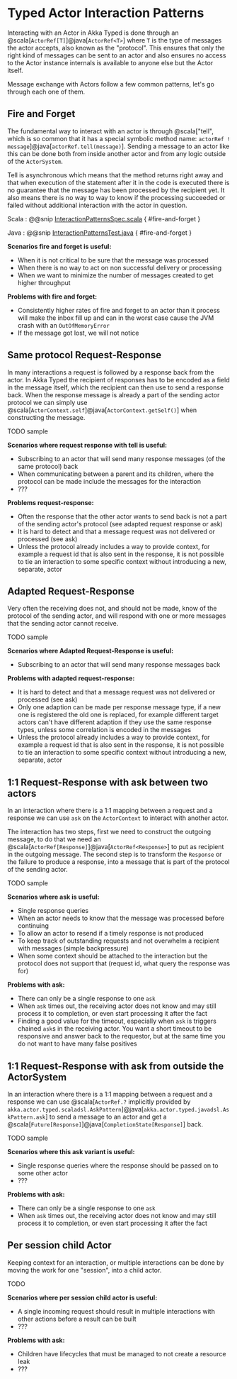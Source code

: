 # Typed Actor Interaction Patterns

Interacting with an Actor in Akka Typed is done through an @scala[`ActorRef[T]`]@java[`ActorRef<T>`] where `T` is the type of messages the actor accepts, also known as the "protocol". This ensures that only the right kind of messages can be sent to an actor and also ensures no access to the Actor instance internals is available to anyone else but the Actor itself. 

Message exchange with Actors follow a few common patterns, let's go through each one of them. 

## Fire and Forget

The fundamental way to interact with an actor is through @scala["tell", which is so common that it has a special symbolic method name: `actorRef ! message`]@java[`actorRef.tell(message)`]. Sending a message to an actor like this can be done both from inside another actor and from any logic outside of the `ActorSystem`.

Tell is asynchronous which means that the method returns right away and that when execution of the statement after it in the code is executed there is no guarantee that the message has been processed by the recipient yet. It also means there is no way to way to know if the processing succeeded or failed without additional interaction with the actor in question.

Scala
:  @@snip [InteractionPatternsSpec.scala]($akka$/akka-actor-typed-tests/src/test/scala/docs/akka/typed/InteractionPatternsSpec.scala) { #fire-and-forget }

Java
:  @@snip [InteractionPatternsTest.java]($akka$/akka-actor-typed-tests/src/test/java/jdocs/akka/typed/InteractionPatternsTest.java) { #fire-and-forget }

**Scenarios fire and forget is useful:**

 * When it is not critical to be sure that the message was processed
 * When there is no way to act on non successful delivery or processing
 * When we want to minimize the number of messages created to get higher throughput

**Problems with fire and forget:**

 * Consistently higher rates of fire and forget to an actor than it process will make the inbox fill up and can in the worst case cause the JVM crash with an `OutOfMemoryError`
 * If the message got lost, we will not notice

## Same protocol Request-Response

In many interactions a request is followed by a response back from the actor. In Akka Typed the recipient of responses has to be encoded as a field in the message itself, which the recipient can then use to send a response back. When the response message is already a part of the sending actor protocol we can simply use @scala[`ActorContext.self`]@java[`ActorContext.getSelf()`] when constructing the message.

TODO sample

**Scenarios where request response with tell is useful:**

 * Subscribing to an actor that will send many response messages (of the same protocol) back
 * When communicating between a parent and its children, where the protocol can be made include the messages for the interaction 
 * ???

**Problems request-response:**

 * Often the response that the other actor wants to send back is not a part of the sending actor's protocol (see adapted request response or ask)
 * It is hard to detect and that a message request was not delivered or processed (see ask)
 * Unless the protocol already includes a way to provide context, for example a request id that is also sent in the response, it is not possible to tie an interaction to some specific context without introducing a new, separate, actor

## Adapted Request-Response

Very often the receiving does not, and should not be made, know of the protocol of the sending actor, and will respond with one or more messages that the sending actor cannot receive.

TODO sample

**Scenarios where Adapted Request-Response is useful:**

 * Subscribing to an actor that will send many response messages back 
 
**Problems with adapted request-response:**

 * It is hard to detect and that a message request was not delivered or processed (see ask)
 * Only one adaption can be made per response message type, if a new one is registered the old one is replaced, for example different target actors can't have different adaption if they use the same response types, unless some correlation is encoded in the messages
 * Unless the protocol already includes a way to provide context, for example a request id that is also sent in the response, it is not possible to tie an interaction to some specific context without introducing a new, separate, actor 

 
## 1:1 Request-Response with ask between two actors
 
In an interaction where there is a 1:1 mapping between a request and a response we can use `ask` on the `ActorContext` to interact with another actor.

The interaction has two steps, first we need to construct the outgoing message, to do that we need an @scala[`ActorRef[Response]`]@java[`ActorRef<Response>`] to put as recipient in the outgoing message. The second step is to transform the `Response` or the failure to produce a response, into a message that is part of the protocol of the sending actor.

TODO sample


**Scenarios where ask is useful:**

 * Single response queries
 * When an actor needs to know that the message was processed before continuing 
 * To allow an actor to resend if a timely response is not produced
 * To keep track of outstanding requests and not overwhelm a recipient with messages (simple backpressure)
 * When some context should be attached to the interaction but the protocol does not support that (request id, what query the response was for)
 
**Problems with ask:**

 * There can only be a single response to one `ask`
 * When `ask` times out, the receiving actor does not know and may still process it to completion, or even start processing it after the fact
 * Finding a good value for the timeout, especially when `ask` is triggers chained `ask`s in the receiving actor. You want a short timeout to be responsive and answer back to the requestor, but at the same time you do not want to have many false positives 


## 1:1 Request-Response with ask from outside the ActorSystem

In an interaction where there is a 1:1 mapping between a request and a response we can use @scala[`ActorRef.?` implicitly provided by `akka.actor.typed.scaladsl.AskPattern`]@java[`akka.actor.typed.javadsl.AskPattern.ask`] to send a message to an actor and get a @scala[`Future[Response]`]@java[`CompletionState[Response]`] back.

TODO sample

**Scenarios where this ask variant is useful:**

 * Single response queries where the response should be passed on to some other actor
 * ???

**Problems with ask:**

 * There can only be a single response to one `ask`
 * When `ask` times out, the receiving actor does not know and may still process it to completion, or even start processing it after the fact


## Per session child Actor

Keeping context for an interaction, or multiple interactions can be done by moving the work for one "session", into a child actor.

TODO

**Scenarios where per session child actor is useful:**

 * A single incoming request should result in multiple interactions with other actions before a result can be built
 * ???

**Problems with ask:**

 * Children have lifecycles that must be managed to not create a resource leak
 * ???